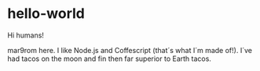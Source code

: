 # hello-world

Hi humans!

mar9rom here. I like Node.js and Coffescript (that´s what I´m made of!).
I´ve had tacos on the moon and fin then far superior to Earth tacos.
